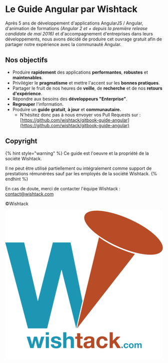 # Le Guide Angular par Wishtack

Après 5 ans de développement d'applications AngularJS / Angular, d'animation de formations _\(Angular 2 et + depuis la première release candidate de mai 2016\)_ et d'accompagnement d'entreprises dans leurs développements, nous avons décidé de produire cet ouvrage gratuit afin de partager notre expérience avec la communauté Angular.

## Nos objectifs

* Produire **rapidement** des applications **performantes**, **robustes** et **maintenables**.
* Privilégier le **pragmatisme** et mettre l'accent sur les **bonnes pratiques**.
* Partager le fruit de nos heures de **veille**, de **recherche** et de nos **retours d'expérience**.
* Répondre aux besoins des **développeurs "Enterprise"**.
* **Regrouper** l'information.
* Produire un **guide** **gratuit**, **à jour** et **communautaire.**
  * N'hésitez donc pas à nous envoyer vos Pull Requests sur : [https://github.com/wishtack/gitbook-guide-angular](https://github.com/wishtack/gitbook-guide-angular)

## Copyright

{% hint style="warning" %}
Ce guide est l'oeuvre et la propriété de la société Wishtack.

Il ne peut être utilisé partiellement ou intégralement comme support de prestations rémunérées sauf par les employés de la société Wishtack.
{% endhint %}

En cas de doute, merci de contacter l'équipe Wishtack : [contact@wishtack.com](mailto:contact@wishtack.com)

©Wishtack

![&#xA9;Wishtack](.gitbook/assets/wishtack-logo-with-text.png)

